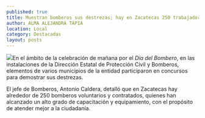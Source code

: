 ```yaml
---
published: true
title: Muestran bomberos sus destrezas; hay en Zacatecas 250 trabajadores en este sector
author: ALMA ALEJANDRA TAPIA
location: Local
category: Destacadas
layout: posts
---
```


![](http://i.imgur.com/isX9xqDm.jpg)En el ámbito de la celebración de mañana por el _Día del Bombero_, en las instalaciones de la Dirección Estatal de Protección Civil y Bomberos, elementos de varios municipios de la entidad participaron en concursos para demostrar sus destrezas. 

El jefe de Bomberos, Antonio Caldera, detalló que en Zacatecas hay alrededor de 250 bomberos voluntarios y contratados, quienes han alcanzado un alto grado de capacitación y equipamiento, con el propósito de atender mejor a la ciudadanía.
